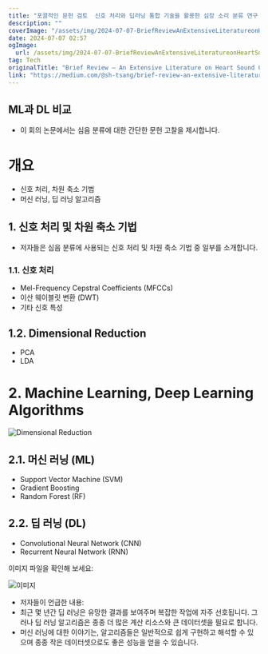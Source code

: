 ```yaml
---
title: "포괄적인 문헌 검토  신호 처리와 딥러닝 통합 기술을 활용한 심장 소리 분류 연구 리뷰"
description: ""
coverImage: "/assets/img/2024-07-07-BriefReviewAnExtensiveLiteratureonHeartSoundClassificationUsingIntegratedSignalProcessingandDeepLearningTechniques_0.png"
date: 2024-07-07 02:57
ogImage: 
  url: /assets/img/2024-07-07-BriefReviewAnExtensiveLiteratureonHeartSoundClassificationUsingIntegratedSignalProcessingandDeepLearningTechniques_0.png
tag: Tech
originalTitle: "Brief Review — An Extensive Literature on Heart Sound Classification Using Integrated Signal Processing and Deep Learning Techniques"
link: "https://medium.com/@sh-tsang/brief-review-an-extensive-literature-on-heart-sound-classification-using-integrated-signal-f2b9b93fe037"
---
```



## ML과 DL 비교

- 이 회의 논문에서는 심음 분류에 대한 간단한 문헌 고찰을 제시합니다.

# 개요

- 신호 처리, 차원 축소 기법
- 머신 러닝, 딥 러닝 알고리즘

<div class="content-ad"></div>

## 1. 신호 처리 및 차원 축소 기법

- 저자들은 심음 분류에 사용되는 신호 처리 및 차원 축소 기법 중 일부를 소개합니다.

### 1.1. 신호 처리

- Mel-Frequency Cepstral Coefficients (MFCCs)
- 이산 웨이블릿 변환 (DWT)
- 기타 신호 특성

<div class="content-ad"></div>

## 1.2. Dimensional Reduction

- PCA
- LDA

# 2. Machine Learning, Deep Learning Algorithms

![Dimensional Reduction](/assets/img/2024-07-07-BriefReviewAnExtensiveLiteratureonHeartSoundClassificationUsingIntegratedSignalProcessingandDeepLearningTechniques_0.png)

<div class="content-ad"></div>

## 2.1. 머신 러닝 (ML)

- Support Vector Machine (SVM)
- Gradient Boosting
- Random Forest (RF)

## 2.2. 딥 러닝 (DL)

- Convolutional Neural Network (CNN)
- Recurrent Neural Network (RNN)

<div class="content-ad"></div>

이미지 파일을 확인해 보세요:

![이미지](/assets/img/2024-07-07-BriefReviewAnExtensiveLiteratureonHeartSoundClassificationUsingIntegratedSignalProcessingandDeepLearningTechniques_1.png)

- 저자들이 언급한 내용:
- 최근 몇 년간 딥 러닝은 유망한 결과를 보여주며 복잡한 작업에 자주 선호됩니다. 그러나 딥 러닝 알고리즘은 종종 더 많은 계산 리소스와 큰 데이터셋을 필요로 합니다.
- 머신 러닝에 대한 이야기는, 알고리즘들은 일반적으로 쉽게 구현하고 해석할 수 있으며 종종 작은 데이터셋으로도 좋은 성능을 얻을 수 있습니다.